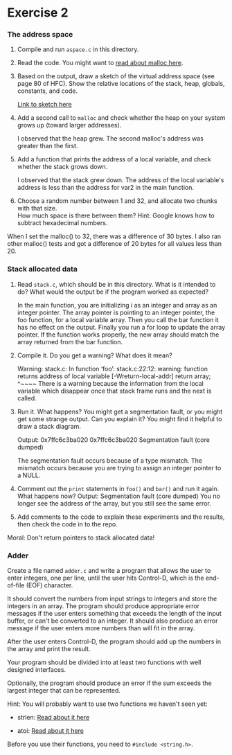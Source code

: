 # Exercise 2

### The address space

1. Compile and run `aspace.c` in this directory.

2. Read the code.  You might want to [read about malloc here](https://www.tutorialspoint.com/c_standard_library/c_function_malloc.htm).

3. Based on the output, draw a sketch of the virtual address space (see page 80 of HFC).  Show the relative locations of the stack, heap, globals, constants, and code.

   [Link to sketch here]()

4. Add a second call to `malloc` and check whether the heap on your system grows up (toward larger addresses).  

   I observed that the heap grew. The second malloc's address was greater than the first.

5. Add a function that prints the address of a local variable, and check whether the stack grows down.

   I observed that the stack grew down. The address of the local variable's address is less than the address for var2 in the main function.

6. Choose a random number between 1 and 32, and allocate two chunks with that size.  
How much space is there between them?  Hint: Google knows how to subtract hexadecimal numbers.

  When I set the malloc() to 32, there was a difference of 30 bytes. I also ran other malloc() tests and got a difference of 20 bytes for all
  values less than 20.


### Stack allocated data

1.  Read `stack.c`, which should be in this directory.  What is it
intended to do?  What would the output be if the program worked as
expected?

    In the main function, you are initializing i as an integer and array as an integer pointer. The array pointer is pointing to an integer pointer, the foo function, for a local variable array. Then you call the bar function it has no effect on the output. Finally you run a for
    loop to update the array pointer. If the function works properly, the new array should match the array returned from the bar function.

2.  Compile it.  Do you get a warning?  What does it mean?

    Warning:
      stack.c: In function ‘foo’:
      stack.c:22:12: warning: function returns address of local variable [-Wreturn-local-addr]
           return array;
                  ^~~~~
    There is a warning because the information from the local variable which disappear once that stack frame runs and the next is called.

3.  Run it.  What happens?  You might get a segmentation fault, or you might get
some strange output.  Can you explain it?  You might find it
helpful to draw a stack diagram.

    Output:
      0x7ffc6c3ba020
      0x7ffc6c3ba020
      Segmentation fault (core dumped)

    The segmentation fault occurs because of a type mismatch. The mismatch occurs because you are trying to assign an integer pointer to a NULL.

4.  Comment out the `print` statements in `foo()` and `bar()` and run
it again.  What happens now?
    Output:
      Segmentation fault (core dumped)
    You no longer see the address of the array, but you still see the same error.

5.  Add comments to the code to explain these experiments and the results,
then check the code in to the repo.

Moral: Don't return pointers to stack allocated data!


### Adder

Create a file named `adder.c` and write a program that allows the user to enter integers, one per line, until the user hits Control-D, which is the end-of-file (EOF) character.

It should convert the numbers from input strings to integers and store the integers in an array.  The program should produce appropriate error messages if the user enters something that exceeds the length of the input buffer, or can't be converted to an integer.  It should also produce an error message if the user enters more numbers than will fit in the array.

After the user enters Control-D, the program should add up the numbers in the array and print the result.  

Your program should be divided into at least two functions with well designed interfaces.

Optionally, the program should produce an error if the sum exceeds the largest integer that can be represented.

Hint: You will probably want to use two functions we haven't seen yet:

* strlen: [Read about it here](https://www.tutorialspoint.com/c_standard_library/c_function_strlen.htm)

* atoi: [Read about it here](https://www.tutorialspoint.com/c_standard_library/c_function_atoi.htm)

Before you use their functions, you need to `#include <string.h>`.
